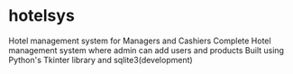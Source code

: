 # hotelsys
Hotel management system for Managers and Cashiers
Complete Hotel management system where admin can add users and products
Built using Python's Tkinter library and sqlite3(development)
